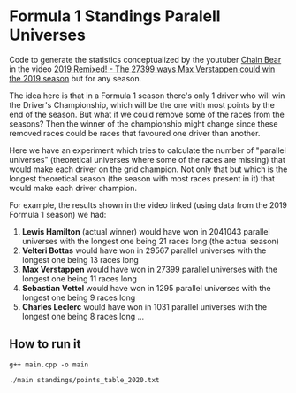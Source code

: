 # Formula 1 Standings Paralell Universes

Code to generate the statistics conceptualized by the youtuber [Chain Bear](https://www.youtube.com/c/chainbearf1) in the video [2019 Remixed! - The 27399 ways Max Verstappen could win the 2019 season](https://www.youtube.com/watch?v=jfa5O8sg8g0) but for any season.

The idea here is that in a Formula 1 season there's only 1 driver who will win the Driver's Championship, which will be the one with most points by the end of the season. But what if we could remove some of the races from the seasons? Then the winner of the championship might change since these removed races could be races that favoured one driver than another.

Here we have an experiment which tries to calculate the number of "parallel universes" (theoretical universes where some of the races are missing) that would make each driver on the grid champion. Not only that but which is the longest theoretical season (the season with most races present in it) that would make each driver champion.

For example, the results shown in the video linked (using data from the 2019 Formula 1 season) we had:

1. **Lewis Hamilton** (actual winner) would have won in 2041043 parallel universes with the longest one being 21 races long (the actual season)
2. **Velteri Bottas** would have won in 29567 parallel universes with the longest one being 13 races long
3. **Max Verstappen** would have won in 27399 parallel universes with the longest one being 11 races long
4. **Sebastian Vettel** would have won in 1295 parallel universes with the longest one being 9 races long
5. **Charles Leclerc** would have won in 1031 parallel universes with the longest one being 8 races long
...

## How to run it

```g++ main.cpp -o main```

```./main standings/points_table_2020.txt```
